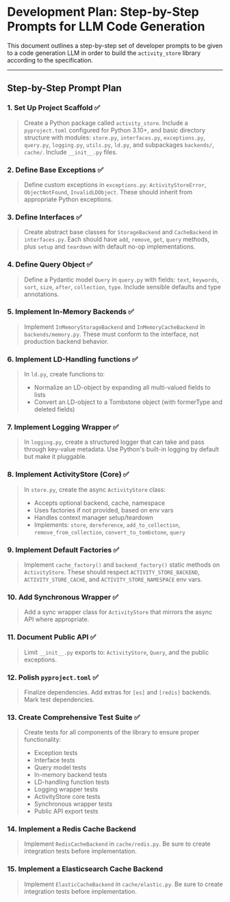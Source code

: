 # Development Plan: Step-by-Step Prompts for LLM Code Generation

This document outlines a step-by-step set of developer prompts to be given to a code generation LLM in order to build the `activity_store` library according to the specification.

---

## Step-by-Step Prompt Plan

### 1. Set Up Project Scaffold ✅

> Create a Python package called `activity_store`. Include a `pyproject.toml` configured for Python 3.10+, and basic directory structure with modules: `store.py`, `interfaces.py`, `exceptions.py`, `query.py`, `logging.py`, `utils.py`, `ld.py`, and subpackages `backends/`, `cache/`. Include `__init__.py` files.

### 2. Define Base Exceptions ✅

> Define custom exceptions in `exceptions.py`: `ActivityStoreError`, `ObjectNotFound`, `InvalidLDObject`. These should inherit from appropriate Python exceptions.

### 3. Define Interfaces ✅

> Create abstract base classes for `StorageBackend` and `CacheBackend` in `interfaces.py`. Each should have `add`, `remove`, `get`, `query` methods, plus `setup` and `teardown` with default no-op implementations.

### 4. Define Query Object ✅

> Define a Pydantic model `Query` in `query.py` with fields: `text`, `keywords`, `sort`, `size`, `after`, `collection`, `type`. Include sensible defaults and type annotations.

### 5. Implement In-Memory Backends ✅

> Implement `InMemoryStorageBackend` and `InMemoryCacheBackend` in `backends/memory.py`. These must conform to the interface, not production backend behavior.

### 6. Implement LD-Handling functions ✅

> In `ld.py`, create functions to:
>
> - Normalize an LD-object by expanding all multi-valued fields to lists
> - Convert an LD-object to a Tombstone object (with formerType and deleted fields)

### 7. Implement Logging Wrapper ✅

> In `logging.py`, create a structured logger that can take and pass through key-value metadata. Use Python's built-in logging by default but make it pluggable.

### 8. Implement ActivityStore (Core) ✅

> In `store.py`, create the async `ActivityStore` class:
>
> - Accepts optional backend, cache, namespace
> - Uses factories if not provided, based on env vars
> - Handles context manager setup/teardown
> - Implements: `store`, `dereference`, `add_to_collection`, `remove_from_collection`, `convert_to_tombstone`, `query`

### 9. Implement Default Factories ✅

> Implement `cache_factory()` and `backend_factory()` static methods on `ActivityStore`. These should respect `ACTIVITY_STORE_BACKEND`, `ACTIVITY_STORE_CACHE`, and `ACTIVITY_STORE_NAMESPACE` env vars.

### 10. Add Synchronous Wrapper ✅

> Add a sync wrapper class for `ActivityStore` that mirrors the async API where appropriate.

### 11. Document Public API ✅

> Limit `__init__.py` exports to: `ActivityStore`, `Query`, and the public exceptions.

### 12. Polish `pyproject.toml` ✅

> Finalize dependencies. Add extras for `[es]` and `[redis]` backends. Mark test dependencies.

### 13. Create Comprehensive Test Suite ✅

> Create tests for all components of the library to ensure proper functionality:
>
> - Exception tests
> - Interface tests
> - Query model tests
> - In-memory backend tests
> - LD-handling function tests
> - Logging wrapper tests
> - ActivityStore core tests
> - Synchronous wrapper tests
> - Public API export tests

### 14. Implement a Redis Cache Backend

> Implement `RedisCacheBackend` in `cache/redis.py`. Be sure to create integration tests before implementation.

### 15. Implement a Elasticsearch Cache Backend

> Implement `ElasticCacheBackend` in `cache/elastic.py`. Be sure to create integration tests before implementation.
